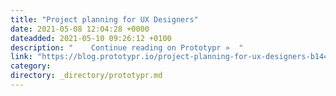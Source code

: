 ```yaml
---
title: "Project planning for UX Designers"
date: 2021-05-08 12:04:28 +0000
dateadded: 2021-05-10 09:26:12 +0100
description: "    Continue reading on Prototypr »  "
link: "https://blog.prototypr.io/project-planning-for-ux-designers-b144f1254392?source=rss----eb297ea1161a---4"
category:
directory: _directory/prototypr.md
---
```

